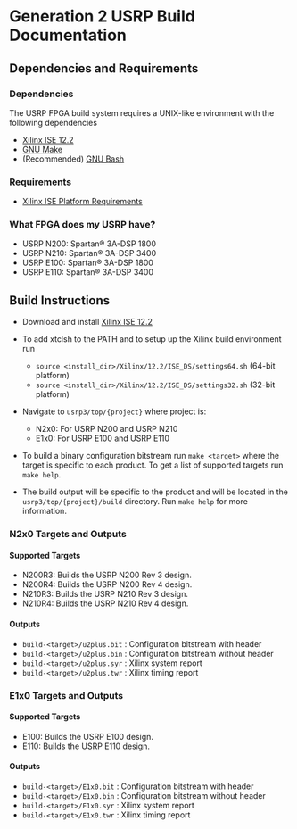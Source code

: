 # Generation 2 USRP Build Documentation

## Dependencies and Requirements

### Dependencies

The USRP FPGA build system requires a UNIX-like environment with the following dependencies

- [Xilinx ISE 12.2](http://www.xilinx.com/support/download/index.html/content/xilinx/en/downloadNav/design-tools/v12_2.html)
- [GNU Make](https://www.gnu.org/software/make/)
- (Recommended) [GNU Bash](https://www.gnu.org/software/bash/)

### Requirements

- [Xilinx ISE Platform Requirements](http://www.xilinx.com/support/documentation/sw_manuals/xilinx12_2/irn.pdf)

### What FPGA does my USRP have?

- USRP N200: Spartan&reg; 3A-DSP 1800
- USRP N210: Spartan&reg; 3A-DSP 3400
- USRP E100: Spartan&reg; 3A-DSP 1800
- USRP E110: Spartan&reg; 3A-DSP 3400

## Build Instructions

- Download and install [Xilinx ISE 12.2](http://www.xilinx.com/support/download/index.html/content/xilinx/en/downloadNav/design-tools/v12_2.html)

- To add xtclsh to the PATH and to setup up the Xilinx build environment run
  + `source <install_dir>/Xilinx/12.2/ISE_DS/settings64.sh` (64-bit platform)
  + `source <install_dir>/Xilinx/12.2/ISE_DS/settings32.sh` (32-bit platform)

- Navigate to `usrp3/top/{project}` where project is:
  + N2x0: For USRP N200 and USRP N210
  + E1x0: For USRP E100 and USRP E110

- To build a binary configuration bitstream run `make <target>`
  where the target is specific to each product. To get a list of supported targets run
  `make help`.

- The build output will be specific to the product and will be located in the
  `usrp3/top/{project}/build` directory. Run `make help` for more information.

### N2x0 Targets and Outputs

#### Supported Targets
- N200R3:  Builds the USRP N200 Rev 3 design.
- N200R4:  Builds the USRP N200 Rev 4 design.
- N210R3:  Builds the USRP N210 Rev 3 design.
- N210R4:  Builds the USRP N210 Rev 4 design.

#### Outputs
- `build-<target>/u2plus.bit` : Configuration bitstream with header
- `build-<target>/u2plus.bin` : Configuration bitstream without header
- `build-<target>/u2plus.syr` : Xilinx system report
- `build-<target>/u2plus.twr` : Xilinx timing report

### E1x0 Targets and Outputs

#### Supported Targets
- E100:  Builds the USRP E100 design.
- E110:  Builds the USRP E110 design.

#### Outputs
- `build-<target>/E1x0.bit` : Configuration bitstream with header
- `build-<target>/E1x0.bin` : Configuration bitstream without header
- `build-<target>/E1x0.syr` : Xilinx system report
- `build-<target>/E1x0.twr` : Xilinx timing report

